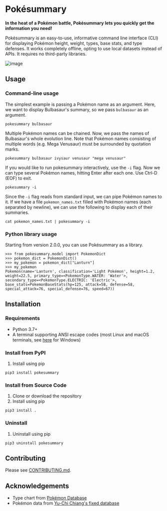 # Pokésummary
**In the heat of a Pokémon battle,
Pokésummary lets you quickly get the information you need!**

Pokésummary is an easy-to-use, informative command line interface (CLI)
for displaying Pokémon height, weight, types, base stats, and type defenses.
It works completely offline, opting to use local datasets instead of APIs.
It requires no third-party libraries.

![image](https://user-images.githubusercontent.com/29507110/113649578-adaebe00-965c-11eb-992f-7a0e2b051967.png)


## Usage

### Command-line usage
The simplest example is passing a Pokémon name as an argument.
Here, we want to display Bulbasaur's summary,
so we pass `bulbasaur` as an argument.

    pokesummary bulbasaur

Multiple Pokémon names can be chained.
Now, we pass the names of Bulbasaur's whole evolution line.
Note that Pokémon names consisting of multiple words
(e.g. Mega Venusaur) must be surrounded by quotation marks.

    pokesummary bulbasaur ivysaur venusaur "mega venusaur"

If you would like to run pokesummary interactively,
use the `-i` flag.
Now we can type several Pokémon names,
hitting Enter after each one.
Use Ctrl-D (EOF) to exit.

    pokesummary -i

Since the `-i` flag reads from standard input,
we can pipe Pokémon names to it.
If we have a file `pokemon_names.txt`
filled with Pokémon names (each separated by newline),
we can use the following to display each of their summaries.

    cat pokemon_names.txt | pokesummary -i

### Python library usage
Starting from version 2.0.0, you can use Pokésummary as a library.
```pycon
>>> from pokesummary.model import PokemonDict
>>> pokemon_dict = PokemonDict()
>>> my_pokemon = pokemon_dict["Lanturn"]
>>> my_pokemon
Pokemon(name='Lanturn', classification='Light Pokémon', height=1.2, weight=22.5, primary_type=<PokemonType.WATER: 'Water'>, secondary_type=<PokemonType.ELECTRIC: 'Electric'>, base_stats=PokemonBaseStats(hp=125, attack=58, defense=58, special_attack=76, special_defense=76, speed=67))
```

## Installation

### Requirements
- Python 3.7+
- A terminal supporting ANSI escape codes
(most Linux and macOS terminals,
see [here](https://superuser.com/questions/413073/windows-console-with-ansi-colors-handling) for Windows)

### Install from PyPI
1. Install using pip
```console
pip3 install pokesummary
```

### Install from Source Code
1. Clone or download the repository
2. Install using pip
```console
pip3 install .
```

### Uninstall
1. Uninstall using pip
```console
pip3 uninstall pokesummary
```

## Contributing
Please see [CONTRIBUTING.md](./CONTRIBUTING.md).

## Acknowledgements
- Type chart from [Pokémon Database](https://pokemondb.net/type)
- Pokémon data from [Yu-Chi Chiang's fixed database](https://www.kaggle.com/mrdew25/pokemon-database/discussion/165031)
